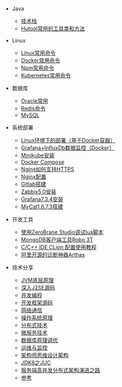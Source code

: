* Java
  * [技术栈](java/framework.md)
  * [Hutool常用的工具类和方法](java/hutool.md)

* Linux
  * [Linux常用命令](linux/linux_command.md)
  * [Docker常用命令](linux/docker_command.md)
  * [Npm常用命令](linux/npm_command.md)
  * [Kubernetes常用命令](linux/kubernetes_command.md)

* 数据库
  * [Oracle常用](database/oracle_command.md)
  * [Redis命令](database/redis_command.md)
  * [MySQL](database/mysql_command.md)

* 系统部署
  * [Linux环境下的部署（基于Docker容器）](deploy/docker-deploy.md)
  * [Grafana+InfluxDb数据监控（Docker）](deploy/docker-statsd-influxdb-grafana.md)
  * [Minikube安装](deploy/minikube.md)
  * [Docker Compose](deploy/docker-compose-env.md)
  * [Nginx如何支持HTTPS](deploy/nginx_https.md)
  * [Nginx配置](deploy/nginx.md)
  * [Gitlab搭建](deploy/gitlab.md)
  * [Zabbix5.0安装](deploy/zabbix5.0.md)
  * [Grafana7.3.4安装](deploy/grafana7.3.4.md)
  * [MyCat1.6.7.3搭建](deploy/mycat.md)

* 开发工具
  * [使用ZeroBrane Studio调试lua脚本](tools/zerobrane.md)
  * [MongoDB客户端工具Robo 3T](tools/robo3t.md)
  * [C/C++ IDE CLion 配置使用教程](tools/clion.md)
  * [阿里开源的诊断神器Arthas](tools/arthas.md)

* 技术分享
  * [JVM底层原理](share/JVM底层原理.md)
  * [深入J2SE源码](share/深入J2SE源码.md)
  * [并发编程](share/并发编程.md)
  * [开发框架源码](share/开发框架源码.md)
  * [网络通信](share/网络通信.md)
  * [操作系统原理](share/操作系统原理.md)
  * [分布式技术](share/分布式技术.md)
  * [微服务技术](share/微服务技术.md)
  * [数据库原理调优](share/数据库原理调优.md)
  * [运维与监控](share/运维与监控.md)
  * [架构师思维设计架构](share/架构师思维设计架构.md)
  * [JDK8之JUC](share/JUC.md)
  * [服务端高并发分布式架构演进之路](share/服务端高并发分布式架构演进之路.md)
  * [参考](share/参考.md)
